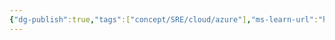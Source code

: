 ```yaml
---
{"dg-publish":true,"tags":["concept/SRE/cloud/azure"],"ms-learn-url":"https://learn.microsoft.com/en-us/azure/synapse-analytics/","definition":"Azure Synapse is a limitless analytics service that brings together enterprise data warehousing and Big Data analytics.","creation_date":"2024-05-02 18:40","permalink":"/concepts/azure-synapse-analytics/","dgPassFrontmatter":true}
---
```


